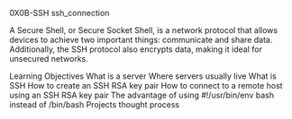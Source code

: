 0X0B-SSH
ssh_connection

A Secure Shell, or Secure Socket Shell, is a network protocol that allows devices to achieve two important things: communicate and share data. Additionally, the SSH protocol also encrypts data, making it ideal for unsecured networks.

Learning Objectives
What is a server
Where servers usually live
What is SSH
How to create an SSH RSA key pair
How to connect to a remote host using an SSH RSA key pair
The advantage of using #!/usr/bin/env bash instead of /bin/bash
Projects thought process
